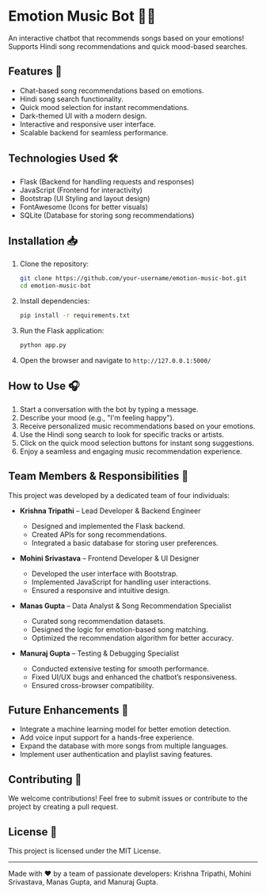 # Emotion Music Bot 🎵🤖

An interactive chatbot that recommends songs based on your emotions! Supports Hindi song recommendations and quick mood-based searches.

## Features 🚀
- Chat-based song recommendations based on emotions.
- Hindi song search functionality.
- Quick mood selection for instant recommendations.
- Dark-themed UI with a modern design.
- Interactive and responsive user interface.
- Scalable backend for seamless performance.

## Technologies Used 🛠️
- Flask (Backend for handling requests and responses)
- JavaScript (Frontend for interactivity)
- Bootstrap (UI Styling and layout design)
- FontAwesome (Icons for better visuals)
- SQLite (Database for storing song recommendations)

## Installation 📥
1. Clone the repository:
   ```bash
   git clone https://github.com/your-username/emotion-music-bot.git
   cd emotion-music-bot
   ```
2. Install dependencies:
   ```bash
   pip install -r requirements.txt
   ```
3. Run the Flask application:
   ```bash
   python app.py
   ```
4. Open the browser and navigate to `http://127.0.0.1:5000/`

## How to Use 🎧
1. Start a conversation with the bot by typing a message.
2. Describe your mood (e.g., "I'm feeling happy").
3. Receive personalized music recommendations based on your emotions.
4. Use the Hindi song search to look for specific tracks or artists.
5. Click on the quick mood selection buttons for instant song suggestions.
6. Enjoy a seamless and engaging music recommendation experience.

## Team Members & Responsibilities 👥
This project was developed by a dedicated team of four individuals:

- **Krishna Tripathi** – Lead Developer & Backend Engineer
  - Designed and implemented the Flask backend.
  - Created APIs for song recommendations.
  - Integrated a basic database for storing user preferences.

- **Mohini Srivastava** – Frontend Developer & UI Designer
  - Developed the user interface with Bootstrap.
  - Implemented JavaScript for handling user interactions.
  - Ensured a responsive and intuitive design.

- **Manas Gupta** – Data Analyst & Song Recommendation Specialist
  - Curated song recommendation datasets.
  - Designed the logic for emotion-based song matching.
  - Optimized the recommendation algorithm for better accuracy.

- **Manuraj Gupta** – Testing & Debugging Specialist
  - Conducted extensive testing for smooth performance.
  - Fixed UI/UX bugs and enhanced the chatbot’s responsiveness.
  - Ensured cross-browser compatibility.

## Future Enhancements 🚀
- Integrate a machine learning model for better emotion detection.
- Add voice input support for a hands-free experience.
- Expand the database with more songs from multiple languages.
- Implement user authentication and playlist saving features.

## Contributing 🤝
We welcome contributions! Feel free to submit issues or contribute to the project by creating a pull request.

## License 📜
This project is licensed under the MIT License.

---
Made with ❤️ by a team of passionate developers: Krishna Tripathi, Mohini Srivastava, Manas Gupta, and Manuraj Gupta.

